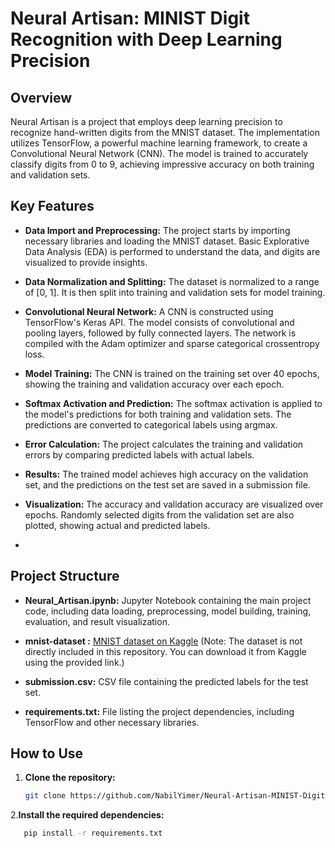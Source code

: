 # Neural Artisan: MINIST Digit Recognition with Deep Learning Precision

## Overview

Neural Artisan is a project that employs deep learning precision to recognize hand-written digits from the MNIST dataset. The implementation utilizes TensorFlow, a powerful machine learning framework, to create a Convolutional Neural Network (CNN). The model is trained to accurately classify digits from 0 to 9, achieving impressive accuracy on both training and validation sets.

## Key Features

- **Data Import and Preprocessing:** The project starts by importing necessary libraries and loading the MNIST dataset. Basic Explorative Data Analysis (EDA) is performed to understand the data, and digits are visualized to provide insights.

- **Data Normalization and Splitting:** The dataset is normalized to a range of [0, 1]. It is then split into training and validation sets for model training.

- **Convolutional Neural Network:** A CNN is constructed using TensorFlow's Keras API. The model consists of convolutional and pooling layers, followed by fully connected layers. The network is compiled with the Adam optimizer and sparse categorical crossentropy loss.

- **Model Training:** The CNN is trained on the training set over 40 epochs, showing the training and validation accuracy over each epoch.

- **Softmax Activation and Prediction:** The softmax activation is applied to the model's predictions for both training and validation sets. The predictions are converted to categorical labels using argmax.

- **Error Calculation:** The project calculates the training and validation errors by comparing predicted labels with actual labels.

- **Results:** The trained model achieves high accuracy on the validation set, and the predictions on the test set are saved in a submission file.

- **Visualization:** The accuracy and validation accuracy are visualized over epochs. Randomly selected digits from the validation set are also plotted, showing actual and predicted labels.
- 

## Project Structure

- **Neural_Artisan.ipynb:** Jupyter Notebook containing the main project code, including data loading, preprocessing, model building, training, evaluation, and result visualization.

- **mnist-dataset :** [MNIST dataset on Kaggle](https://www.kaggle.com/datasets/hojjatk/mnist-dataset) (Note: The dataset is not directly included in this repository. You can download it from Kaggle using the provided link.)

- **submission.csv:** CSV file containing the predicted labels for the test set.

- **requirements.txt:** File listing the project dependencies, including TensorFlow and other necessary libraries.
  
## How to Use

1. **Clone the repository:**

   ```bash
   git clone https://github.com/NabilYimer/Neural-Artisan-MINIST-Digit-Recognition-with-Deep-Learning-Precision
2.**Install the required dependencies:**

```bash
   pip install -r requirements.txt
